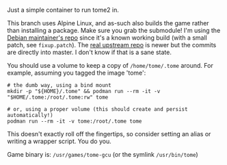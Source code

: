 Just a simple container to run tome2 in.

This branch uses Alpine Linux, and as-such also builds the game rather than installing a package. Make sure you grab the submodule! I'm using the [Debian maintainer's repo](https://salsa.debian.org/srivasta/tome) since it's a known working build (with a small patch, see `fixup.patch`). The [real upstream repo](https://github.com/tome2/tome2) is newer but the commits are directly into master. I don't know if that is a sane state.

You should use a volume to keep a copy of `/home/tome/.tome` around. For example, assuming you tagged the image 'tome':

    # the dumb way, using a bind mount
    mkdir -p "${HOME}/.tome" && podman run --rm -it -v "$HOME/.tome:/root/.tome:rw" tome

    # or, using a proper volume (this should create and persist automatically!)
    podman run --rm -it -v tome:/root/.tome tome

This doesn't exactly roll off the fingertips, so consider setting an alias or writing a wrapper script. You do you.

Game binary is: `/usr/games/tome-gcu` (or the symlink `/usr/bin/tome`)
